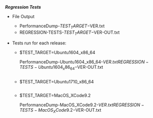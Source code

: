 ***Regression Tests***


   * File Output 
   
     *  PerformanceDump-$TEST_TARGET-$VER.txt 
     *  REGRESSION-TESTS-$TEST_TARGET-$VER-OUT.txt


   * Tests run for each release:
     * $TEST_TARGET=Ubuntu1604_x86_64 
   
       PerformanceDump-Ubuntu1604_x86_64-$VER.txt REGRESSION-TESTS-Ubuntu1604_x86_64-$VER-OUT.txt
     
       ```MACHINE=StroikaTestVM-Ubuntu1604-1 USE_TEST_BASENAME=Ubuntu1604_x86_64 ./ScriptsLib/RunRemoteRegressionTests.sh
       ```
     
     * $TEST_TARGET=Ubuntu1710_x86_64 
     
       ```MACHINE=StroikaTestVM-Ubuntu1710-1 USE_TEST_BASENAME=Ubuntu1710_x86_64 DO_ONLY_DEFAULT_CONFIGURATIONS=0 ./ScriptsLib/RunRemoteRegressionTests.sh
       ```
     
     * $TEST_TARGET=MacOS_XCode9.2 
     
       PerformanceDump-MacOS_XCode9.2-$VER.txt REGRESSION-TESTS-MacOS_XCode9.2-$VER-OUT.txt
     
       ```MACHINE=lewis-Mac USE_TEST_BASENAME=MacOS_XCode9.2 ./ScriptsLib/RunRemoteRegressionTests.sh
       ```


